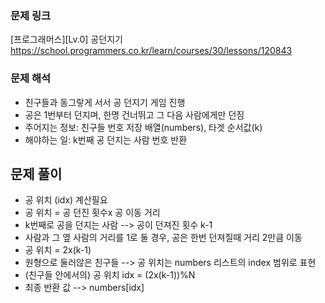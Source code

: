 ### 문제 링크 
[프로그래머스][Lv.0] 공던지기
https://school.programmers.co.kr/learn/courses/30/lessons/120843

### 문제 해석
- 친구들과 동그랗게 서서 공 던지기 게임 진행
- 공은 1번부터 던지며, 한명 건너뛰고 그 다음 사람에게만 던짐
- 주어지는 정보: 친구들 번호 저장 배열(numbers), 타겟 순서값(k)
- 해야하는 일: k번째 공 던지는 사람 번호 반환

## 문제 풀이
- 공 위치 (idx) 계산필요
- 공 위치 = 공 던진 횟수x 공 이동 거리
- k번째로 공을 던지는 사람 --> 공이 던져진 횟수 k-1
- 사람과 그 옆 사람의 거리를 1로 둘 경우, 공은 한번 던져질때 거리 2만큼 이동
- 공 위치 = 2x(k-1)
- 원형으로 둘러않은 친구들 --> 공 위치는 numbers 리스트의 index 범위로 표현
- (친구들 안에서의) 공 위치 idx = (2x(k-1))%N
- 최종 반환 값 --> numbers[idx]
